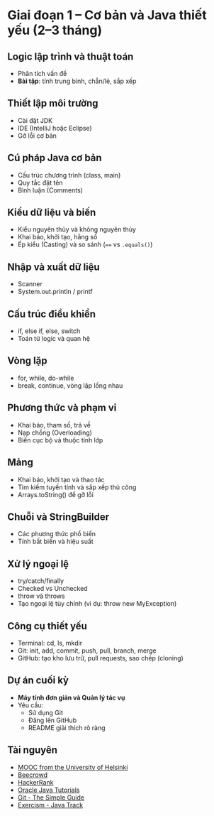 # Giai đoạn 1 – Cơ bản và Java thiết yếu (2–3 tháng)

## Logic lập trình và thuật toán
- Phân tích vấn đề
- **Bài tập**: tính trung bình, chẵn/lẻ, sắp xếp

## Thiết lập môi trường
- Cài đặt JDK
- IDE (IntelliJ hoặc Eclipse)
- Gỡ lỗi cơ bản

## Cú pháp Java cơ bản
- Cấu trúc chương trình (class, main)
- Quy tắc đặt tên
- Bình luận (Comments)

## Kiểu dữ liệu và biến
- Kiểu nguyên thủy và không nguyên thủy
- Khai báo, khởi tạo, hằng số
- Ép kiểu (Casting) và so sánh (`==` vs `.equals()`)

## Nhập và xuất dữ liệu
- Scanner
- System.out.println / printf

## Cấu trúc điều khiển
- if, else if, else, switch
- Toán tử logic và quan hệ

## Vòng lặp
- for, while, do-while
- break, continue, vòng lặp lồng nhau

## Phương thức và phạm vi
- Khai báo, tham số, trả về
- Nạp chồng (Overloading)
- Biến cục bộ và thuộc tính lớp

## Mảng
- Khai báo, khởi tạo và thao tác
- Tìm kiếm tuyến tính và sắp xếp thủ công
- Arrays.toString() để gỡ lỗi

## Chuỗi và StringBuilder
- Các phương thức phổ biến
- Tính bất biến và hiệu suất

## Xử lý ngoại lệ
- try/catch/finally
- Checked vs Unchecked
- throw và throws
- Tạo ngoại lệ tùy chỉnh (ví dụ: throw new MyException)

## Công cụ thiết yếu
- Terminal: cd, ls, mkdir
- Git: init, add, commit, push, pull, branch, merge
- GitHub: tạo kho lưu trữ, pull requests, sao chép (cloning)

## Dự án cuối kỳ
- **Máy tính đơn giản và Quản lý tác vụ**
- Yêu cầu:
  - Sử dụng Git
  - Đăng lên GitHub
  - README giải thích rõ ràng

## Tài nguyên
- [MOOC from the University of Helsinki](https://java-programming.mooc.fi/)
- [Beecrowd](https://www.beecrowd.com.br)
- [HackerRank](https://www.hackerrank.com)
- [Oracle Java Tutorials](https://docs.oracle.com/javase/tutorial/)
- [Git - The Simple Guide](https://rogerdudler.github.io/git-guide/)
- [Exercism - Java Track](https://exercism.org/tracks/java)